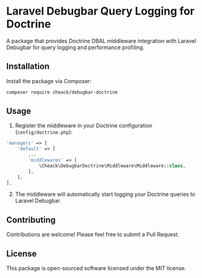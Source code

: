 # Laravel Debugbar Query Logging for Doctrine

A package that provides Doctrine DBAL middleware integration with Laravel Debugbar for query logging and performance profiling.

## Installation

Install the package via Composer:

```bash
composer require cheack/debugbar-doctrine
```

## Usage

1. Register the middleware in your Doctrine configuration (`config/doctrine.php`):

```php
'managers' => [
    'default' => [
        ...
        'middlewares' => [
            \Cheack\DebugbarDoctrine\Middleware\Middleware::class,
        ],
    ],
],
```

2. The middleware will automatically start logging your Doctrine queries to Laravel Debugbar.

## Contributing

Contributions are welcome! Please feel free to submit a Pull Request.

## License

This package is open-sourced software licensed under the MIT license.
